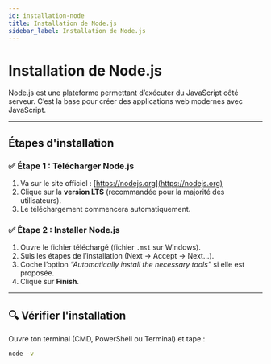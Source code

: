 ```yaml
---
id: installation-node
title: Installation de Node.js
sidebar_label: Installation de Node.js
---
```


# Installation de Node.js

Node.js est une plateforme permettant d’exécuter du JavaScript côté serveur. C’est la base pour créer des applications web modernes avec JavaScript.

---

##  Étapes d'installation

### ✅ Étape 1 : Télécharger Node.js

1. Va sur le site officiel : [https://nodejs.org](https://nodejs.org)
2. Clique sur la **version LTS** (recommandée pour la majorité des utilisateurs).
3. Le téléchargement commencera automatiquement.

### ✅ Étape 2 : Installer Node.js

1. Ouvre le fichier téléchargé (fichier `.msi` sur Windows).
2. Suis les étapes de l’installation (Next → Accept → Next...).
3. Coche l’option *“Automatically install the necessary tools”* si elle est proposée.
4. Clique sur **Finish**.

---

## 🔍 Vérifier l'installation

Ouvre ton terminal (CMD, PowerShell ou Terminal) et tape :

```bash
node -v
